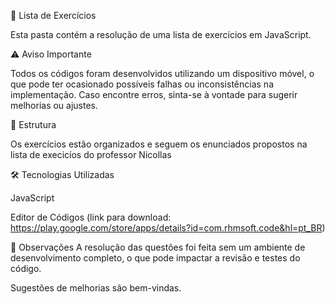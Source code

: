 📌 Lista de Exercícios

Esta pasta contém a resolução de uma lista de exercícios em JavaScript.

⚠️ Aviso Importante

Todos os códigos foram desenvolvidos utilizando um dispositivo móvel, o que pode ter ocasionado possíveis falhas ou inconsistências na implementação. Caso encontre erros, sinta-se à vontade para sugerir melhorias ou ajustes.

📂 Estrutura

Os exercícios estão organizados e seguem os enunciados propostos na lista de execicíos do professor Nicollas

🛠 Tecnologias Utilizadas

JavaScript

Editor de Códigos (link para download: https://play.google.com/store/apps/details?id=com.rhmsoft.code&hl=pt_BR)

📌 Observações
A resolução das questões foi feita sem um ambiente de desenvolvimento completo, o que pode impactar a revisão e testes do código.

Sugestões de melhorias são bem-vindas.
